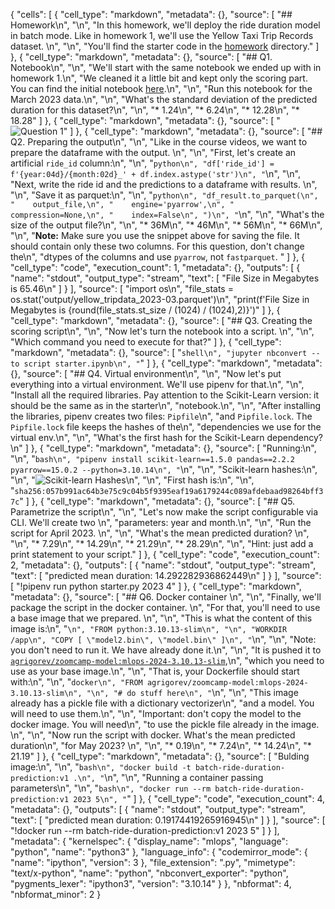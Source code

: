 {
 "cells": [
  {
   "cell_type": "markdown",
   "metadata": {},
   "source": [
    "## Homework\n",
    "\n",
    "In this homework, we'll deploy the ride duration model in batch mode. Like in homework 1, we'll use the Yellow Taxi Trip Records dataset. \n",
    "\n",
    "You'll find the starter code in the [homework](homework) directory."
   ]
  },
  {
   "cell_type": "markdown",
   "metadata": {},
   "source": [
    "## Q1. Notebook\n",
    "\n",
    "We'll start with the same notebook we ended up with in homework 1.\n",
    "We cleaned it a little bit and kept only the scoring part. You can find the initial notebook [here](homework/starter.ipynb).\n",
    "\n",
    "Run this notebook for the March 2023 data.\n",
    "\n",
    "What's the standard deviation of the predicted duration for this dataset?\n",
    "\n",
    "* 1.24\n",
    "* 6.24\n",
    "* 12.28\n",
    "* 18.28"
   ]
  },
  {
   "cell_type": "markdown",
   "metadata": {},
   "source": [
    "![Question 1 ](images/question_1.png)"
   ]
  },
  {
   "cell_type": "markdown",
   "metadata": {},
   "source": [
    "## Q2. Preparing the output\n",
    "\n",
    "Like in the course videos, we want to prepare the dataframe with the output. \n",
    "\n",
    "First, let's create an artificial `ride_id` column:\n",
    "\n",
    "```python\n",
    "df['ride_id'] = f'{year:04d}/{month:02d}_' + df.index.astype('str')\n",
    "```\n",
    "\n",
    "Next, write the ride id and the predictions to a dataframe with results. \n",
    "\n",
    "Save it as parquet:\n",
    "\n",
    "```python\n",
    "df_result.to_parquet(\n",
    "    output_file,\n",
    "    engine='pyarrow',\n",
    "    compression=None,\n",
    "    index=False\n",
    ")\n",
    "```\n",
    "\n",
    "What's the size of the output file?\n",
    "\n",
    "* 36M\n",
    "* 46M\n",
    "* 56M\n",
    "* 66M\n",
    "\n",
    "__Note:__ Make sure you use the snippet above for saving the file. It should contain only these two columns. For this question, don't change the\n",
    "dtypes of the columns and use `pyarrow`, not `fastparquet`. "
   ]
  },
  {
   "cell_type": "code",
   "execution_count": 1,
   "metadata": {},
   "outputs": [
    {
     "name": "stdout",
     "output_type": "stream",
     "text": [
      "File Size in Megabytes is 65.46\n"
     ]
    }
   ],
   "source": [
    "import os\n",
    "file_stats = os.stat('output/yellow_tripdata_2023-03.parquet')\n",
    "print(f'File Size in Megabytes is {round(file_stats.st_size / (1024) / (1024),2)}')"
   ]
  },
  {
   "cell_type": "markdown",
   "metadata": {},
   "source": [
    "## Q3. Creating the scoring script\n",
    "\n",
    "Now let's turn the notebook into a script. \n",
    "\n",
    "Which command you need to execute for that?"
   ]
  },
  {
   "cell_type": "markdown",
   "metadata": {},
   "source": [
    "```shell\n",
    "jupyter nbconvert --to script starter.ipynb\n",
    "```"
   ]
  },
  {
   "cell_type": "markdown",
   "metadata": {},
   "source": [
    "## Q4. Virtual environment\n",
    "\n",
    "Now let's put everything into a virtual environment. We'll use pipenv for that.\n",
    "\n",
    "Install all the required libraries. Pay attention to the Scikit-Learn version: it should be the same as in the starter\n",
    "notebook.\n",
    "\n",
    "After installing the libraries, pipenv creates two files: `Pipfile`\n",
    "and `Pipfile.lock`. The `Pipfile.lock` file keeps the hashes of the\n",
    "dependencies we use for the virtual env.\n",
    "\n",
    "What's the first hash for the Scikit-Learn dependency?\n"
   ]
  },
  {
   "cell_type": "markdown",
   "metadata": {},
   "source": [
    "Running:\n",
    "\n",
    "```bash\n",
    "pipenv install scikit-learn==1.5.0 pandas==2.2.2 pyarrow==15.0.2 --python=3.10.14\n",
    "```\n",
    "\n",
    "Scikit-learn hashes:\n",
    "\n",
    "![Scikit-learn Hashes](images/question_4.png)\n",
    "\n",
    "First hash is:\n",
    "\n",
    "`sha256:057b991ac64b3e75c9c04b5f9395eaf19a6179244c089afdebaad98264bff37c`"
   ]
  },
  {
   "cell_type": "markdown",
   "metadata": {},
   "source": [
    "## Q5. Parametrize the script\n",
    "\n",
    "Let's now make the script configurable via CLI. We'll create two \n",
    "parameters: year and month.\n",
    "\n",
    "Run the script for April 2023. \n",
    "\n",
    "What's the mean predicted duration? \n",
    "\n",
    "* 7.29\n",
    "* 14.29\n",
    "* 21.29\n",
    "* 28.29\n",
    "\n",
    "Hint: just add a print statement to your script."
   ]
  },
  {
   "cell_type": "code",
   "execution_count": 2,
   "metadata": {},
   "outputs": [
    {
     "name": "stdout",
     "output_type": "stream",
     "text": [
      "predicted mean duration: 14.292282936862449\n"
     ]
    }
   ],
   "source": [
    "!pipenv run python starter.py 2023 4"
   ]
  },
  {
   "cell_type": "markdown",
   "metadata": {},
   "source": [
    "## Q6. Docker container \n",
    "\n",
    "Finally, we'll package the script in the docker container. \n",
    "For that, you'll need to use a base image that we prepared. \n",
    "\n",
    "This is what the content of this image is:\n",
    "```\n",
    "FROM python:3.10.13-slim\n",
    "\n",
    "WORKDIR /app\n",
    "COPY [ \"model2.bin\", \"model.bin\" ]\n",
    "```\n",
    "\n",
    "Note: you don't need to run it. We have already done it.\n",
    "\n",
    "It is pushed it to [`agrigorev/zoomcamp-model:mlops-2024-3.10.13-slim`](https://hub.docker.com/layers/agrigorev/zoomcamp-model/mlops-2024-3.10.13-slim/images/sha256-f54535b73a8c3ef91967d5588de57d4e251b22addcbbfb6e71304a91c1c7027f?context=repo),\n",
    "which you need to use as your base image.\n",
    "\n",
    "That is, your Dockerfile should start with:\n",
    "\n",
    "```docker\n",
    "FROM agrigorev/zoomcamp-model:mlops-2024-3.10.13-slim\n",
    "\n",
    "# do stuff here\n",
    "```\n",
    "\n",
    "This image already has a pickle file with a dictionary vectorizer\n",
    "and a model. You will need to use them.\n",
    "\n",
    "Important: don't copy the model to the docker image. You will need\n",
    "to use the pickle file already in the image. \n",
    "\n",
    "Now run the script with docker. What's the mean predicted duration\n",
    "for May 2023? \n",
    "\n",
    "* 0.19\n",
    "* 7.24\n",
    "* 14.24\n",
    "* 21.19"
   ]
  },
  {
   "cell_type": "markdown",
   "metadata": {},
   "source": [
    "Bulding image:\n",
    "\n",
    "```bash\n",
    "docker build -t batch-ride-duration-prediction:v1 .\n",
    "```\n",
    "\n",
    "Running a container passing parameters\n",
    "\n",
    "```bash\n",
    "docker run --rm batch-ride-duration-prediction:v1 2023 5\n",
    "```"
   ]
  },
  {
   "cell_type": "code",
   "execution_count": 4,
   "metadata": {},
   "outputs": [
    {
     "name": "stdout",
     "output_type": "stream",
     "text": [
      "predicted mean duration: 0.19174419265916945\n"
     ]
    }
   ],
   "source": [
    "!docker run --rm batch-ride-duration-prediction:v1 2023 5"
   ]
  }
 ],
 "metadata": {
  "kernelspec": {
   "display_name": "mlops",
   "language": "python",
   "name": "python3"
  },
  "language_info": {
   "codemirror_mode": {
    "name": "ipython",
    "version": 3
   },
   "file_extension": ".py",
   "mimetype": "text/x-python",
   "name": "python",
   "nbconvert_exporter": "python",
   "pygments_lexer": "ipython3",
   "version": "3.10.14"
  }
 },
 "nbformat": 4,
 "nbformat_minor": 2
}
